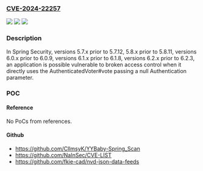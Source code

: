 ### [CVE-2024-22257](https://cve.mitre.org/cgi-bin/cvename.cgi?name=CVE-2024-22257)
![](https://img.shields.io/static/v1?label=Product&message=Spring%20Security&color=blue)
![](https://img.shields.io/static/v1?label=Version&message=%3D%206.2.0%20to%206.2.2%2C%206.1.0%20to%206.1.7%2C%206.0.0%20to%206.0.9%2C%205.8.0%20to%205.8.10%2C%205.7.0%20to%205.7.11%20&color=brighgreen)
![](https://img.shields.io/static/v1?label=Vulnerability&message=Possible%20Broken%20Access%20Control%20in%20Spring%20Security%20With%20Direct%20Use%20of%20AuthenticatedVoter&color=brighgreen)

### Description

In Spring Security, versions 5.7.x prior to 5.7.12, 5.8.x prior to 5.8.11, versions 6.0.x prior to 6.0.9, versions 6.1.x prior to 6.1.8, versions 6.2.x prior to 6.2.3, an application is possible vulnerable to broken access control when it directly uses the AuthenticatedVoter#vote passing a null Authentication parameter.

### POC

#### Reference
No PoCs from references.

#### Github
- https://github.com/CllmsyK/YYBaby-Spring_Scan
- https://github.com/NaInSec/CVE-LIST
- https://github.com/fkie-cad/nvd-json-data-feeds

